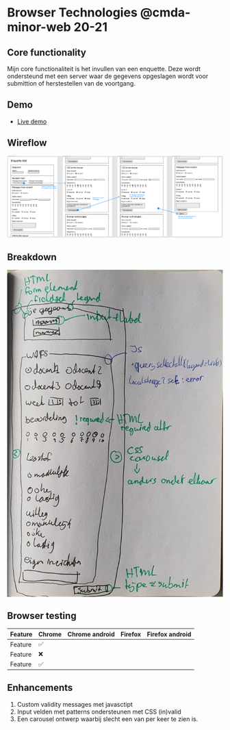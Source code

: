 # Browser Technologies @cmda-minor-web 20-21

## Core functionality

Mijn core functionaliteit is het invullen van een enquette. Deze wordt ondersteund met een server waar de gegevens opgeslagen wordt voor submittion of herstestellen van de voortgang.

## Demo

- [Live demo](#)

## Wireflow

![Wireflow](./assets/wireflow.png)

## Breakdown

![Breakdown](./assets/breakdown.png)

## Browser testing

| Feature | Chrome | Chrome android | Firefox | Firefox android |
| ------- | ------ | -------------- | ------- | --------------- |
| Feature | ✅     |                |         |                 |
| Feature | ❌     |                |         |                 |
| Feature | ✅     |                |         |                 |


## Enhancements
1. Custom validity messages met javasctipt
2. Input velden met patterns ondersteunen met CSS (in)valid
3. Een carousel ontwerp waarbij slecht een van per keer te zien is.